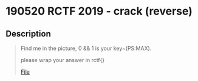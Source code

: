 190520 RCTF 2019 - crack (reverse)
===

## Description

> Find me in the picture, 0 && 1 is your key~(PS:MAX).
> 
> please wrap your answer in rctf{}  
> 
> [File](https://adworld.xctf.org.cn/media/uploads/task/fd1821cef8b742cbb9abe41f1f2fc944.zip)

